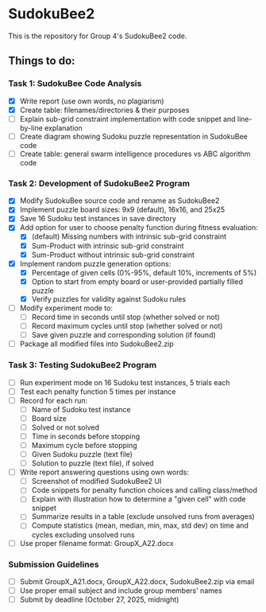 # SudokuBee2
This is the repository for Group 4's SudokuBee2 code.

## Things to do:
### Task 1: SudokuBee Code Analysis
- [x] Write report (use own words, no plagiarism)
- [x] Create table: filenames/directories & their purposes
- [ ] Explain sub-grid constraint implementation with code snippet and line-by-line explanation
- [ ] Create diagram showing Sudoku puzzle representation in SudokuBee code
- [ ] Create table: general swarm intelligence procedures vs ABC algorithm code 

### Task 2: Development of SudokuBee2 Program
- [x] Modify SudokuBee source code and rename as SudokuBee2
- [x] Implement puzzle board sizes: 9x9 (default), 16x16, and 25x25
- [x] Save 16 Sudoku test instances in save directory
- [x] Add option for user to choose penalty function during fitness evaluation:
  - [x] (default) Missing numbers with intrinsic sub-grid constraint
  - [x] Sum-Product with intrinsic sub-grid constraint
  - [x] Sum-Product without intrinsic sub-grid constraint
- [x] Implement random puzzle generation options:
  - [x] Percentage of given cells (0%-95%, default 10%, increments of 5%)
  - [x] Option to start from empty board or user-provided partially filled puzzle
  - [x] Verify puzzles for validity against Sudoku rules
- [ ] Modify experiment mode to:
  - [ ] Record time in seconds until stop (whether solved or not)
  - [ ] Record maximum cycles until stop (whether solved or not)
  - [ ] Save given puzzle and corresponding solution (if found)
- [ ] Package all modified files into SudokuBee2.zip

### Task 3: Testing SudokuBee2 Program
- [ ] Run experiment mode on 16 Sudoku test instances, 5 trials each
- [ ] Test each penalty function 5 times per instance
- [ ] Record for each run:
  - [ ] Name of Sudoku test instance
  - [ ] Board size
  - [ ] Solved or not solved
  - [ ] Time in seconds before stopping
  - [ ] Maximum cycle before stopping
  - [ ] Given Sudoku puzzle (text file)
  - [ ] Solution to puzzle (text file), if solved
- [ ] Write report answering questions using own words:
  - [ ] Screenshot of modified SudokuBee2 UI
  - [ ] Code snippets for penalty function choices and calling class/method
  - [ ] Explain with illustration how to determine a "given cell" with code snippet
  - [ ] Summarize results in a table (exclude unsolved runs from averages)
  - [ ] Compute statistics (mean, median, min, max, std dev) on time and cycles excluding unsolved runs
- [ ] Use proper filename format: GroupX_A22.docx

### Submission Guidelines
- [ ] Submit GroupX_A21.docx, GroupX_A22.docx, SudokuBee2.zip via email
- [ ] Use proper email subject and include group members' names
- [ ] Submit by deadline (October 27, 2025, midnight)